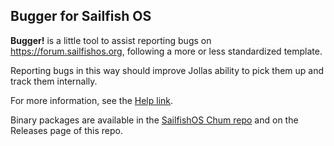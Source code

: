 ## Bugger for Sailfish OS

**Bugger!** is a little tool to assist reporting bugs on https://forum.sailfishos.org, following a more or less standardized template.  

Reporting bugs in this way should improve Jollas ability to pick them up and track them internally.

For more information, see the [Help link](https://forum.sailfishos.org/t/10935).

Binary packages are available in the [SailfishOS Chum repo](https://build.sailfishos.org/package/show/sailfishos:chum/bugger) and on the Releases page of this repo.

